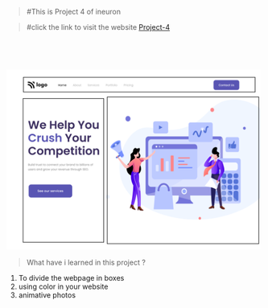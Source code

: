 >  #This is Project 4  of ineuron

> #click the link to visit the website  [Project-4](https://extraordinary-torrone-bc4875.netlify.app)
<br />

&nbsp;


![Project-1](./4.png)

> What have i learned in this project ?
  1. To divide the webpage in boxes
  2. using color in your website 
  3. animative photos





